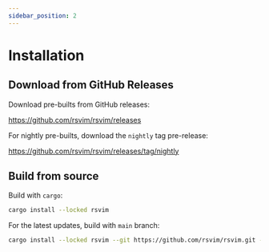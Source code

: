 ```yaml
---
sidebar_position: 2
---
```


# Installation

## Download from GitHub Releases

Download pre-builts from GitHub releases:

https://github.com/rsvim/rsvim/releases

For nightly pre-builts, download the `nightly` tag pre-release:

https://github.com/rsvim/rsvim/releases/tag/nightly

## Build from source

Build with `cargo`:

```bash
cargo install --locked rsvim
```

For the latest updates, build with `main` branch:

```bash
cargo install --locked rsvim --git https://github.com/rsvim/rsvim.git --branch main
```
